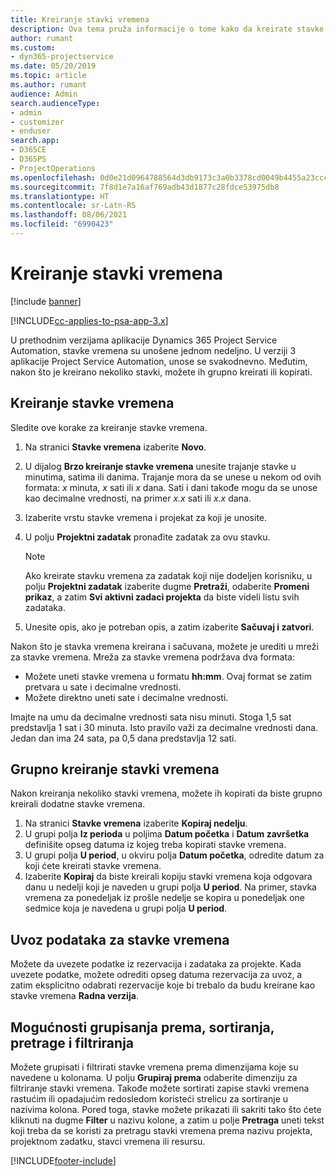 ```yaml
---
title: Kreiranje stavki vremena
description: Ova tema pruža informacije o tome kako da kreirate stavke vremena.
author: rumant
ms.custom:
- dyn365-projectservice
ms.date: 05/20/2019
ms.topic: article
ms.author: rumant
audience: Admin
search.audienceType:
- admin
- customizer
- enduser
search.app:
- D365CE
- D365PS
- ProjectOperations
ms.openlocfilehash: 0d0e21d0964788564d3db9173c3a0b3378cd0049b4455a23ccc1bccd1c21d9e7
ms.sourcegitcommit: 7f8d1e7a16af769adb43d1877c28fdce53975db8
ms.translationtype: HT
ms.contentlocale: sr-Latn-RS
ms.lasthandoff: 08/06/2021
ms.locfileid: "6990423"
---
```

# <a name="create-time-entries"></a>Kreiranje stavki vremena

[!include [banner](../includes/psa-now-project-operations.md)]

[!INCLUDE[cc-applies-to-psa-app-3.x](../includes/cc-applies-to-psa-app-3x.md)]

U prethodnim verzijama aplikacije Dynamics 365 Project Service Automation, stavke vremena su unošene jednom nedeljno. U verziji 3 aplikacije Project Service Automation, unose se svakodnevno. Međutim, nakon što je kreirano nekoliko stavki, možete ih grupno kreirati ili kopirati.

## <a name="create-a-time-entry"></a>Kreiranje stavke vremena

Sledite ove korake za kreiranje stavke vremena.

1. Na stranici **Stavke vremena** izaberite **Novo**.
2. U dijalog **Brzo kreiranje stavke vremena** unesite trajanje stavke u minutima, satima ili danima. Trajanje mora da se unese u nekom od ovih formata: *x* minuta, *x* sati ili *x* dana. Sati i dani takođe mogu da se unose kao decimalne vrednosti, na primer *x.x* sati ili *x.x* dana.
3. Izaberite vrstu stavke vremena i projekat za koji je unosite.
4. U polju **Projektni zadatak** pronađite zadatak za ovu stavku.

    > [!NOTE]
    > Ako kreirate stavku vremena za zadatak koji nije dodeljen korisniku, u polju **Projektni zadatak** izaberite dugme **Pretraži**, odaberite **Promeni prikaz**, a zatim **Svi aktivni zadaci projekta** da biste videli listu svih zadataka.

5. Unesite opis, ako je potreban opis, a zatim izaberite **Sačuvaj i zatvori**.

Nakon što je stavka vremena kreirana i sačuvana, možete je urediti u mreži za stavke vremena. Mreža za stavke vremena podržava dva formata:

- Možete uneti stavke vremena u formatu **hh:mm**. Ovaj format se zatim pretvara u sate i decimalne vrednosti.
- Možete direktno uneti sate i decimalne vrednosti.

Imajte na umu da decimalne vrednosti sata nisu minuti. Stoga 1,5 sat predstavlja 1 sat i 30 minuta. Isto pravilo važi za decimalne vrednosti dana. Jedan dan ima 24 sata, pa 0,5 dana predstavlja 12 sati.

## <a name="bulk-create-time-entries"></a>Grupno kreiranje stavki vremena

Nakon kreiranja nekoliko stavki vremena, možete ih kopirati da biste grupno kreirali dodatne stavke vremena.

1. Na stranici **Stavke vremena** izaberite **Kopiraj nedelju**.
2. U grupi polja **Iz perioda** u poljima **Datum početka** i **Datum završetka** definišite opseg datuma iz kojeg treba kopirati stavke vremena.
3. U grupi polja **U period**, u okviru polja **Datum početka**, odredite datum za koji ćete kreirati stavke vremena.
4. Izaberite **Kopiraj** da biste kreirali kopiju stavki vremena koja odgovara danu u nedelji koji je naveden u grupi polja **U period**. Na primer, stavka vremena za ponedeljak iz prošle nedelje se kopira u ponedeljak one sedmice koja je navedena u grupi polja **U period**.

## <a name="import-data-for-time-entries"></a>Uvoz podataka za stavke vremena

Možete da uvezete podatke iz rezervacija i zadataka za projekte. Kada uvezete podatke, možete odrediti opseg datuma rezervacija za uvoz, a zatim eksplicitno odabrati rezervacije koje bi trebalo da budu kreirane kao stavke vremena **Radna verzija**.

## <a name="group-by-sort-search-and-filter-capabilities"></a>Mogućnosti grupisanja prema, sortiranja, pretrage i filtriranja

Možete grupisati i filtrirati stavke vremena prema dimenzijama koje su navedene u kolonama. U polju **Grupiraj prema** odaberite dimenziju za filtriranje stavki vremena. Takođe možete sortirati zapise stavki vremena rastućim ili opadajućim redosledom koristeći strelicu za sortiranje u nazivima kolona. Pored toga, stavke možete prikazati ili sakriti tako što ćete kliknuti na dugme **Filter** u nazivu kolone, a zatim u polje **Pretraga** uneti tekst koji treba da se koristi za pretragu stavki vremena prema nazivu projekta, projektnom zadatku, stavci vremena ili resursu.


[!INCLUDE[footer-include](../includes/footer-banner.md)]